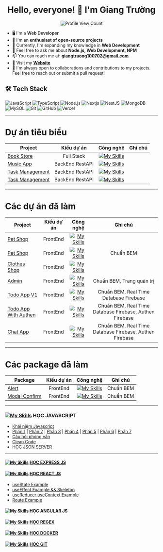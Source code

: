 <h1 align="center">Hello, everyone! 👋 I'm Giang Trường</h1>
<p align="center">
  <img src="https://komarev.com/ghpvc/?username=lehuygiang28&color=blueviolet" alt="Profile View Count">
</p>

- 🖥️ I'm a **Web Developer**
- 🌱 I'm an **enthusiast of open-source projects**
- 🔭 Currently, I'm expanding my knowledge in **Web Development**
- 💬 Feel free to ask me about **Node.js, Web Development, NPM**
- 📫 You can reach me at: **giangtruong100702@gmail.com**
- 📌 Visit my **[Website]()**
- 🤝 I'm always open to collaborations and contributions to my projects. Feel free to reach out or submit a pull request!

## 🛠️ Tech Stack
![JavaScript](https://img.shields.io/badge/-JavaScript-black??style=flat&logo=javascript)
![TypeScript](https://img.shields.io/badge/-TypeScript-black?style=flat&logo=typescript) 
![Node.js](https://img.shields.io/badge/-Node.js-black?style=flat&logo=node.js) 
![Nextjs](https://img.shields.io/badge/next.js-000000?style=flat&logo=nextdotjs&logoColor=white) 
![NestJS](https://img.shields.io/badge/Expressjs-000000?style=flat&logo=express&logoColor=white) 
![MongoDB](https://img.shields.io/badge/-MongoDB-black?style=flat&logo=mongodb) 
![MySQL](https://img.shields.io/badge/-MySQL-black?style=flat&logo=mysql) 
![Git](https://img.shields.io/badge/-Git-black?style=flat&logo=git) 
![GitHub](https://img.shields.io/badge/-GitHub-181717?style=flat&logo=github) 
![Vercel](https://img.shields.io/badge/-Vercel-black?style=flat&logo=vercel)

---
# Dự án tiêu biểu
| Project       | Kiểu dự án    |   Công nghệ   |   Ghi chú
| ------------- |:-------------:|:-------------:|:-------------:|
| [Book Store](https://github.com/montrealdream/book-management-fullstack-ssr)    | Full Stack      | [![My Skills](https://skillicons.dev/icons?i=js,express,mongodb)](https://skillicons.dev)
| [Music App](https://github.com/montrealdream/music-app-typescript)    | BackEnd RestAPI  | [![My Skills](https://skillicons.dev/icons?i=ts,express,mongodb)](https://skillicons.dev)
| [Task Management](https://github.com/montrealdream/task-management-js)    | BackEnd RestAPI  | [![My Skills](https://skillicons.dev/icons?i=js,express,mongodb)](https://skillicons.dev)
| [Task Management](https://github.com/montrealdream/task-management-ts)    | BackEnd RestAPI  | [![My Skills](https://skillicons.dev/icons?i=ts,express,mongodb)](https://skillicons.dev)

---
# Các dự án đã làm
| Project       | Kiểu dự án    |   Công nghệ   |   Ghi chú
| ------------- |:-------------:|:-------------:|:-------------:|
| [Pet Shop](https://github.com/tuforward/pet-shop_html_css)    | FrontEnd      | [![My Skills](https://skillicons.dev/icons?i=html,css)](https://skillicons.dev)
| [Pet Shop](https://github.com/tuforward/pet-shop-pug-bem-scss)    | FrontEnd      | [![My Skills](https://skillicons.dev/icons?i=pug,scss)](https://skillicons.dev) | Chuẩn BEM 
| [Clothes Shop](https://github.com/tuforward/clothes-shop-tailwind)      | FrontEnd      | [![My Skills](https://skillicons.dev/icons?i=html,tailwind)](https://skillicons.dev) 
| [Admin](https://github.com/tuforward/admin-full-page)      | FrontEnd      | [![My Skills](https://skillicons.dev/icons?i=pug,scss,javascript)](https://skillicons.dev) | Chuẩn BEM, Trang quản trị
| [Todo App V1](https://github.com/tuforward/todo-app-firebase)      | FrontEnd      | [![My Skills](https://skillicons.dev/icons?i=html,css,javascript,firebase)](https://skillicons.dev) | Chuẩn BEM, Real Time Database Firebase
| [Todo App With Authen](https://github.com/tuforward/todo-app-with-auth)      | FrontEnd      | [![My Skills](https://skillicons.dev/icons?i=html,scss,javascript,firebase)](https://skillicons.dev) | Chuẩn BEM, Real Time Database Firebase, Authen Firebase
| [Chat App](https://github.com/montrealdream/chat-app-with-firebase)      | FrontEnd      | [![My Skills](https://skillicons.dev/icons?i=html,css,javascript,firebase)](https://skillicons.dev) | Chuẩn BEM, Real Time Database Firebase, Authen Firebase

---
# Các package đã làm
| Package       | Kiểu dự án    |   Công nghệ   |   Ghi chú
| ------------- |:-------------:|:-------------:|:-------------:|
| [Alert](https://github.com/tuforward/package-alert)    | FrontEnd      | [![My Skills](https://skillicons.dev/icons?i=html,css,javascript)](https://skillicons.dev) | Chuẩn BEM
| [Modal Confirm](https://github.com/montrealdream/Package-Modal-Confirm)    | FrontEnd      | [![My Skills](https://skillicons.dev/icons?i=html,css,javascript)](https://skillicons.dev) | Chuẩn BEM

---
### [![My Skills](https://skillicons.dev/icons?i=javascript)](https://skillicons.dev) HỌC JAVASCRIPT
-   [Khái niệm Javascript](https://github.com/montrealdream/javascript-concept)
-   [Phần 1](https://github.com/montrealdream/learn-javascript-level-00) | [Phần 2](https://github.com/tuforward/learn-javascript-level-01) | [Phần 3](https://github.com/tuforward/learn-javascript-level-02) | [Phần 4](https://github.com/tuforward/learn-javascript-level-03) | [Phần 5](https://github.com/tuforward/learn-javascript-level-04) | [Phần 6](https://github.com/tuforward/learn-javascript-level-04)  |  [Phần 7](https://github.com/tuforward/learn-javascript-level-04)  
-   [Câu hỏi phỏng vấn](https://github.com/tuforward/javascript-interview)  
-   [Clean Code](https://github.com/tuforward/clean-code-javascript)
-   [HỌC JSON SERVER](https://github.com/tuforward/Learn-Json-Server) 

---
#### [![My Skills](https://skillicons.dev/icons?i=expressjs)](https://skillicons.dev)  [HỌC EXPRESS JS](https://github.com/montrealdream/learn-expressjs)

#### [![My Skills](https://skillicons.dev/icons?i=react)](https://skillicons.dev)  [HỌC REACT JS](https://github.com/montrealdream/Learn-ReactJs) 
- [useState Example](https://github.com/montrealdream/todo-react-no-db)
- [useEffect Example && Skeleton](https://github.com/montrealdream/reactjs-useEffect-example)
- [useReducer useContext Example](https://github.com/montrealdream/reactjs-useReducer-example)
- [Route Example](https://github.com/montrealdream/reactjs-route-example)

#### [![My Skills](https://skillicons.dev/icons?i=angular)](https://skillicons.dev)  [HỌC ANGULAR JS](https://github.com/montrealdream/Learn-Angular-100days)

#### [![My Skills](https://skillicons.dev/icons?i=regex)](https://skillicons.dev)  [HỌC REGEX](https://github.com/tuforward/Learn-Regex)

#### [![My Skills](https://skillicons.dev/icons?i=docker)](https://skillicons.dev) [HỌC DOCKER](https://github.com/tuforward/docker-cheat-sheet)

#### [![My Skills](https://skillicons.dev/icons?i=github)](https://skillicons.dev) [HỌC GIT](https://github.com/tuforward/Learn-Github)

